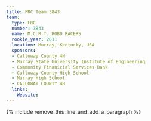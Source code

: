 ```yaml
---
title: FRC Team 3843
team:
  type: FRC
  number: 3843
  name: M.C.R.T. ROBO RACERS
  rookie_year: 2011
  location: Murray, Kentucky, USA
  sponsors:
  - Calloway County 4H
  - Murray State University Institute of Engineering
  - Community Finanicial Services Bank
  - Calloway County High School
  - Murray High School
  - CALLOWAY COUNTY 4H
  links:
    Website:
---
```


{% include remove_this_line_and_add_a_paragraph %}